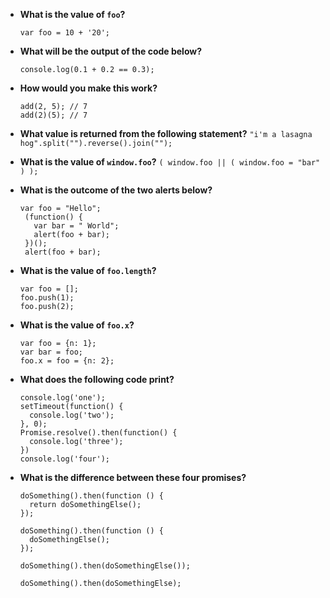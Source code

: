 * **What is the value of `foo`?**

    ```var foo = 10 + '20';```
    
* **What will be the output of the code below?**

    ```console.log(0.1 + 0.2 == 0.3);```
    
* **How would you make this work?**
    ```
    add(2, 5); // 7
    add(2)(5); // 7
    ```
    
* **What value is returned from the following statement?**
    ```"i'm a lasagna hog".split("").reverse().join("");```
    
* **What is the value of `window.foo`?**
    ```( window.foo || ( window.foo = "bar" ) );```
    
* **What is the outcome of the two alerts below?**
   ```
   var foo = "Hello";
    (function() {
      var bar = " World";
      alert(foo + bar);
    })();
    alert(foo + bar);
    ```
    
* **What is the value of `foo.length`?**
    ```
    var foo = [];
    foo.push(1);
    foo.push(2);
    ```
    
* **What is the value of `foo.x`?**
    ```
    var foo = {n: 1};
    var bar = foo;
    foo.x = foo = {n: 2};
    ```
    
* **What does the following code print?**
    ```
    console.log('one');
    setTimeout(function() {
      console.log('two');
    }, 0);
    Promise.resolve().then(function() {
      console.log('three');
    })
    console.log('four');
    ```
    
* **What is the difference between these four promises?**
    ```
    doSomething().then(function () {
      return doSomethingElse();
    });

    doSomething().then(function () {
      doSomethingElse();
    });

    doSomething().then(doSomethingElse());

    doSomething().then(doSomethingElse);
    ```


